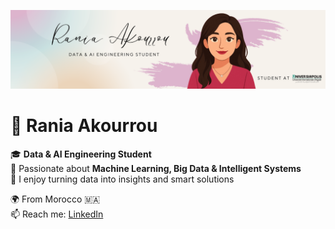 ![Rania Akourrou](RaniaAkourrou.png)

# 🌸 Rania Akourrou

🎓 **Data & AI Engineering Student**  
🧠 Passionate about **Machine Learning, Big Data & Intelligent Systems**  
💬 I enjoy turning data into insights and smart solutions  

🌍 From Morocco 🇲🇦  
📫 Reach me: [LinkedIn](https://www.linkedin.com/in/rania-akourrou/)
